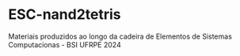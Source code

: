 # ESC-nand2tetris
Materiais produzidos ao longo da cadeira de Elementos de Sistemas Computacionas - BSI UFRPE 2024
